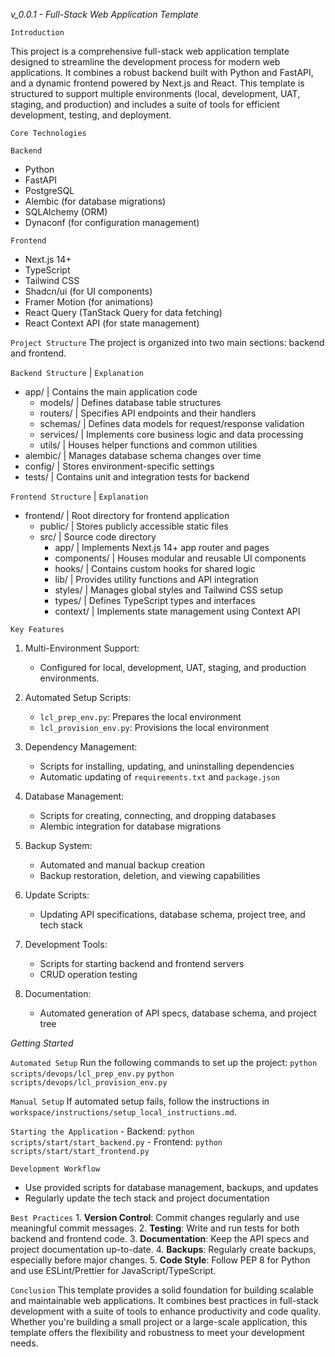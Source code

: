 
*v_0.0.1 - Full-Stack Web Application Template*

`Introduction`    

This project is a comprehensive full-stack web application template designed to streamline the development process for modern web applications. It combines a robust backend built with Python and FastAPI, and a dynamic frontend powered by Next.js and React. This template is structured to support multiple environments (local, development, UAT, staging, and production) and includes a suite of tools for efficient development, testing, and deployment.

`Core Technologies`

`Backend`
- Python
- FastAPI
- PostgreSQL
- Alembic (for database migrations)
- SQLAlchemy (ORM)
- Dynaconf (for configuration management)

`Frontend`
- Next.js 14+
- TypeScript
- Tailwind CSS
- Shadcn/ui (for UI components)
- Framer Motion (for animations)
- React Query (TanStack Query for data fetching)
- React Context API (for state management)

`Project Structure`
The project is organized into two main sections: backend and frontend.

`Backend Structure`             | `Explanation`
  - app/                        | Contains the main application code
    - models/                   | Defines database table structures
    - routers/                  | Specifies API endpoints and their handlers
    - schemas/                  | Defines data models for request/response validation
    - services/                 | Implements core business logic and data processing
    - utils/                    | Houses helper functions and common utilities
  - alembic/                    | Manages database schema changes over time
  - config/                     | Stores environment-specific settings
  - tests/                      | Contains unit and integration tests for backend

`Frontend Structure`            | `Explanation`
  - frontend/                   | Root directory for frontend application
    - public/                   | Stores publicly accessible static files
    - src/                      | Source code directory
      - app/                    | Implements Next.js 14+ app router and pages
      - components/             | Houses modular and reusable UI components
      - hooks/                  | Contains custom hooks for shared logic
      - lib/                    | Provides utility functions and API integration
      - styles/                 | Manages global styles and Tailwind CSS setup
      - types/                  | Defines TypeScript types and interfaces
      - context/                | Implements state management using Context API


`Key Features`

1. Multi-Environment Support: 
    - Configured for local, development, UAT, staging, and production environments.

2. Automated Setup Scripts: 
   - `lcl_prep_env.py`: Prepares the local environment
   - `lcl_provision_env.py`: Provisions the local environment

3. Dependency Management:
   - Scripts for installing, updating, and uninstalling dependencies
   - Automatic updating of `requirements.txt` and `package.json`

4. Database Management:
   - Scripts for creating, connecting, and dropping databases
   - Alembic integration for database migrations

5. Backup System:
   - Automated and manual backup creation
   - Backup restoration, deletion, and viewing capabilities

6. Update Scripts:
   - Updating API specifications, database schema, project tree, and tech stack

7. Development Tools:
   - Scripts for starting backend and frontend servers
   - CRUD operation testing

8. Documentation:
   - Automated generation of API specs, database schema, and project tree

*Getting Started*

`Automated Setup`
    Run the following commands to set up the project:
    `python scripts/devops/lcl_prep_env.py`
    `python scripts/devops/lcl_provision_env.py`

`Manual Setup`
    If automated setup fails, follow the instructions in `workspace/instructions/setup_local_instructions.md`.

`Starting the Application`
    - Backend: `python scripts/start/start_backend.py`
    - Frontend: `python scripts/start/start_frontend.py`

`Development Workflow`
- Use provided scripts for database management, backups, and updates
- Regularly update the tech stack and project documentation

`Best Practices`
    1. **Version Control**: Commit changes regularly and use meaningful commit messages.
    2. **Testing**: Write and run tests for both backend and frontend code.
    3. **Documentation**: Keep the API specs and project documentation up-to-date.
    4. **Backups**: Regularly create backups, especially before major changes.
    5. **Code Style**: Follow PEP 8 for Python and use ESLint/Prettier for JavaScript/TypeScript.

`Conclusion`
This template provides a solid foundation for building scalable and maintainable web applications. It combines best practices in full-stack development with a suite of tools to enhance productivity and code quality. Whether you're building a small project or a large-scale application, this template offers the flexibility and robustness to meet your development needs.
